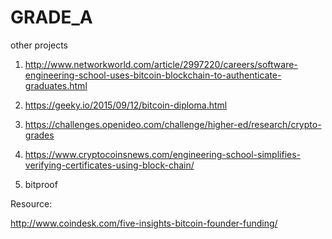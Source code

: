 # GRADE_A

other projects 

1) http://www.networkworld.com/article/2997220/careers/software-engineering-school-uses-bitcoin-blockchain-to-authenticate-graduates.html

2) https://geeky.io/2015/09/12/bitcoin-diploma.html

3) https://challenges.openideo.com/challenge/higher-ed/research/crypto-grades

4) https://www.cryptocoinsnews.com/engineering-school-simplifies-verifying-certificates-using-block-chain/

5) bitproof

Resource:

http://www.coindesk.com/five-insights-bitcoin-founder-funding/
